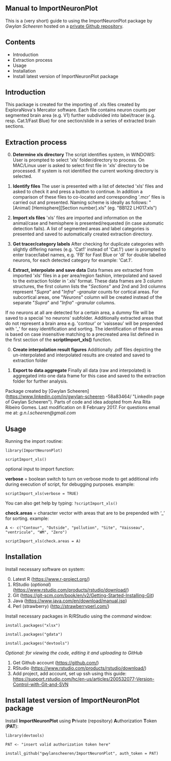 Manual to ImportNeuronPlot
-------------------------

This is a (very short) guide to using the ImportNeuronPlot package by _Gwylan
Scheeren_ hosted on a [private Github repository](https://github.com/gwylanscheeren/ImportNeuronPlot "https://github.com/gwylanscheeren/ImportNeuronPlot").

Contents
--------
- Introduction
- Extraction process
- Usage
- Installation
- Install latest version of ImportNeuronPlot package

Introduction
------------
This package is created for the importing of .xls files created by ExploraNova's
Mercator software. Each file contains neuron counts per segmented brain area
(e.g. V1) further subdivided into label/tracer (e.g. resp. Cat.1/Fast Blue) for
one section/slide in a series of extracted brain sections.

Extraction process
---------------------
0. **Determine xls directory** The script identifies system, in WINDOWS: User is
prompted to select 'xls' folder/directory to process. On MAC/Linux user is asked
to select first file in 'xls' directory to be processed. If system is not
identified the current working directory is selected.

0. **Identify files** The user is presented with a list of detected 'xls'
files and asked to check it and press a button to continue. In addition a
comparison of these files to co-located and corresponding '.mcr' files is
carried out and presented. Naming scheme is ideally as follows: "[Animal]
[Hemisphere][Section number].xls" (eg. "BB122 LH017.xls")

0. **Import xls files** 'xls' files are imported and information on the
animal/case and hemisphere is presented/requested (in case automatic detection
fails). A list of segmented areas and label categories is presented and saved to
automatically created extraction directory.

0. **Get tracer/category labels** After checking for duplicate categories with
slightly differing names (e.g. 'Cat1' instead of 'Cat.1') user is prompted to
enter tracer/label names, e.g. 'FB' for Fast Blue or 'dl' for double labelled
neurons, for each detected category for example: 'Cat.1'.

0. **Extract, interpolate and save data** Data frames are extracted from
imported 'xls' files in a per area/region fashion, interpolated and saved to the
extraction folder in '.xls' format. These data frames are 3 column structures,
the first column lists the "_Sections_" and 2nd and 3rd columns represent
"_Supra_" and "_Infra_" _-granular_ counts for cortical areas. For subcortical
areas, one "_Neurons_" column will be created instead of the separate "_Supra_"
and "_Infra_" _-granular_ columns.

  If no neurons at all are detected for a certain area, a dummy file will be
  saved to a special 'no neurons' subfolder. Additionally extracted areas that
  do not represent a brain area e.g. 'contour' or 'vaisseau' will be prepended
  with '_' for easy identification and sorting. The identification of these
  areas is based on case insensitive matching to a precreated area list defined
  in the first section of the **scriptImport_xls()** function.

0. **Create interpolation result figures** Additionally .pdf files depicting the
un-interpolated and interpolated results are created and saved to extraction
folder

0. **Export to data aggregate** Finally all data (raw and interpolated) is
aggregated into one data frame for this case and saved to the extraction folder
for further analysis.

Package created by [Gwylan Scheeren](https://www.linkedin.com/in/gwylan-scheeren
-58a83464/ "LinkedIn page of Gwylan Scheeren"). Parts of code and idea adopted
from Ana Rita Ribeiro Gomes.
Last modification on 8 February 2017. For questions email me at: _g.n.l.scheeren@gmail.com_

Usage
---------------------
Running the import routine:

`library(ImportNeuronPlot)`

`scriptImport_xls()`

optional input to import function:

**verbose** = boolean switch to turn on verbose mode to get additional info during execution of script, for debugging purposes.
example:

`scriptImport_xls(verbose = TRUE)`

You can also get help by typing:
`?scriptImport_xls()`

**check.areas** = character vector with areas that are to be prepended with ‘_’ for sorting.
example:

`A <- c("Contour", "Outside", "pollution", "Site", "Vaisseau", "ventricule", "WM", "Zero")`

`scriptImport_xls(check.areas = A)`

Installation
---------------
Install necessary software on system:

0. Latest R (https://www.r-project.org/)
0. RStudio (_optional_) (https://www.rstudio.com/products/rstudio/download/)
0. Git (https://git-scm.com/book/en/v2/Getting-Started-Installing-Git)
0. Java (https://www.java.com/en/download/manual.jsp)
0. Perl (strawberry) (http://strawberryperl.com/)

Install necessary packages in R/RStudio using the _command_ window:

`install.packages("xlsx")`

`install.packages("gdata")`

`install.packages("devtools")`

_Optional: for viewing the code, editing it and uploading to GitHub_
1. Get Github account (https://github.com/)
2. RStudio (https://www.rstudio.com/products/rstudio/download/)
3. Add project, add account, set up ssh using this guide: https://support.rstudio.com/hc/en-us/articles/200532077-Version-Control-with-Git-and-SVN

Install latest version of ImportNeuronPlot package
---------------------
Install **ImportNeuronPlot** using **P**rivate (repository) **A**uthorization **T**oken (**PAT**):

`library(devtools)`

`PAT <- "insert valid authorization token here"`

`install_github("gwylanscheeren/ImportNeuronPlot", auth_token = PAT)`
